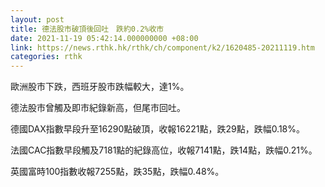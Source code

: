 ```yaml
---
layout: post
title: 德法股市破頂後回吐　跌約0.2%收市
date: 2021-11-19 05:42:14.000000000 +08:00
link: https://news.rthk.hk/rthk/ch/component/k2/1620485-20211119.htm
categories: rthk
---
```


歐洲股市下跌，西班牙股市跌幅較大，達1%。

德法股市曾觸及即市紀錄新高，但尾市回吐。

德國DAX指數早段升至16290點破頂，收報16221點，跌29點，跌幅0.18%。

法國CAC指數早段觸及7181點的紀錄高位，收報7141點，跌14點，跌幅0.21%。

英國富時100指數收報7255點，跌35點，跌幅0.48%。
